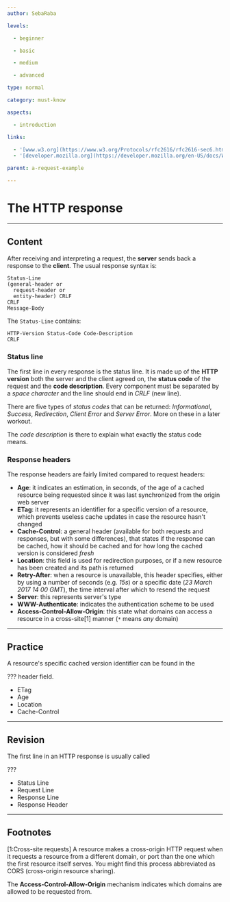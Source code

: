 ```yaml
---
author: SebaRaba

levels:

  - beginner

  - basic

  - medium

  - advanced

type: normal

category: must-know

aspects:

  - introduction

links:

  - '[www.w3.org](https://www.w3.org/Protocols/rfc2616/rfc2616-sec6.html#sec6.2){website}'
  - '[developer.mozilla.org](https://developer.mozilla.org/en-US/docs/Web/HTTP/Status){website}'

parent: a-request-example

---
```


# The HTTP response

---
## Content

After receiving and interpreting a request, the **server** sends back a response to the **client**. The usual response syntax is:
```plain-text
Status-Line
(general-header or
  request-header or
  entity-header) CRLF
CRLF
Message-Body
```

The `Status-Line` contains:
```plain-text
HTTP-Version Status-Code Code-Description
CRLF
```

### Status line

The first line in every response is the status line. It is made up of the **HTTP version** both the server and the client agreed on,
the **status code** of the request and the **code description**. Every component must be separated by a *space character* and the line should end in *CRLF* (new line).

There are five types of *status codes* that can be returned: *Informational*, *Success*, *Redirection*, *Client Error* and *Server Error*. More on these in a later workout.

The *code description* is there to explain what exactly the status code means.

### Response headers

The response headers are fairly limited compared to request headers:
- **Age**: it indicates an estimation, in seconds, of the age of a cached resource being requested since it was last synchronized from the origin web server
- **ETag**: it represents an identifier for a specific version of a resource, which prevents useless cache updates in case the resource hasn't changed
- **Cache-Control**: a general header (available for both requests and responses, but with some differences), that states if the response can be cached, how it should be cached and for how long the cached version is considered *fresh*
- **Location**: this field is used for redirection purposes, or if a new resource has been created and its path is returned
- **Retry-After**: when a resource is unavailable, this header specifies, either by using a number of seconds (e.g. *15s*) or a specific date (*23 March 2017 14 00 GMT*), the time interval after which to resend the request
- **Server**: this represents server's type
- **WWW-Authenticate**: indicates the authentication scheme to be used
- **Access-Control-Allow-Origin**: this state what domains can access a resource in a cross-site[1] manner (`*` means *any* domain)

---
## Practice

A resource's specific cached version identifier can be found in the

??? header field.


* ETag
* Age
* Location
* Cache-Control

---
## Revision

The first line in an HTTP response is usually called

???


* Status Line
* Request Line
* Response Line
* Response Header

---
## Footnotes
[1:Cross-site requests]
A resource makes a cross-origin HTTP request when it requests a resource from a different domain, or port than the one which the first resource itself serves. You might find this process abbreviated as CORS (cross-origin resource sharing).

The **Access-Control-Allow-Origin** mechanism indicates which domains are allowed to be requested from.
